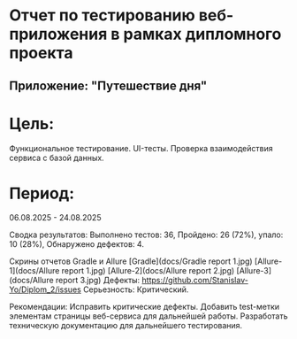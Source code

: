 # Отчет по тестированию веб-приложения в рамках дипломного проекта
## Приложение: "Путешествие дня"
# Цель:
Функциональное тестирование. UI-тесты. Проверка взаимодействия сервиса с базой данных.

# Период:
06.08.2025 - 24.08.2025

Сводка результатов:
Выполнено тестов: 36, Пройдено: 26 (72%), упало: 10 (28%), Обнаружено дефектов: 4.

Скрины отчетов Gradle и Allure
[Gradle](docs/Gradle report 1.jpg)
[Allure-1](docs/Allure report 1.jpg)
[Allure-2](docs/Allure report 2.jpg)
[Allure-3](docs/Allure report 3.jpg)
Дефекты:
https://github.com/Stanislav-Yo/Diplom_2/issues Серьезность: Критический.

Рекомендации:
Исправить критические дефекты.
Добавить test-метки элементам страницы веб-сервиса для дальнейшей работы.
Разработать техническую документацию для дальнейшего тестирования.